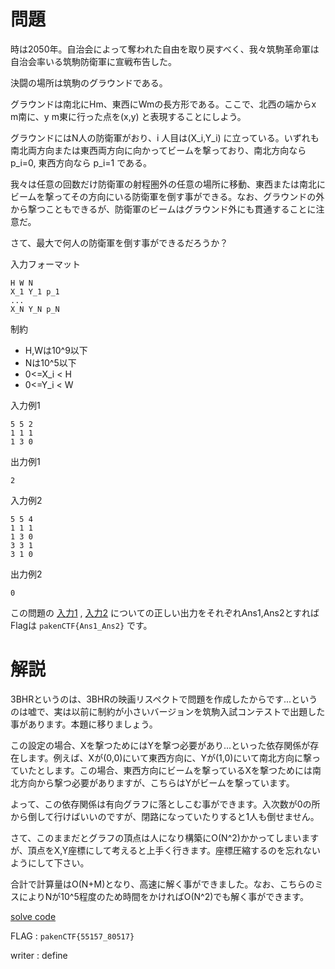 # 問題

時は2050年。自治会によって奪われた自由を取り戻すべく、我々筑駒革命軍は自治会率いる筑駒防衛軍に宣戦布告した。

決闘の場所は筑駒のグラウンドである。

グラウンドは南北にHm、東西にWmの長方形である。ここで、北西の端からx m南に、y m東に行った点を(x,y) と表現することにしよう。

グラウンドにはN人の防衛軍がおり、i 人目は(X_i,Y_i) に立っている。いずれも南北両方向または東西両方向に向かってビームを撃っており、南北方向ならp_i=0, 東西方向なら p_i=1 である。

我々は任意の回数だけ防衛軍の射程圏外の任意の場所に移動、東西または南北にビームを撃ってその方向にいる防衛軍を倒す事ができる。なお、グラウンドの外から撃つこともできるが、防衛軍のビームはグラウンド外にも貫通することに注意だ。

さて、最大で何人の防衛軍を倒す事ができるだろうか？

入力フォーマット

```
H W N
X_1 Y_1 p_1
...
X_N Y_N p_N
```

制約

- H,Wは10^9以下
- Nは10^5以下
- 0<=X_i < H
- 0<=Y_i < W

入力例1
```
5 5 2
1 1 1
1 3 0
```

出力例1
```
2
```

入力例2
```
5 5 4
1 1 1
1 3 0
3 3 1
3 1 0
```

出力例2
```
0
```

この問題の [入力1](./test1.txt) , [入力2](./test2.txt) についての正しい出力をそれぞれAns1,Ans2とすればFlagは ```pakenCTF{Ans1_Ans2}``` です。

# 解説

3BHRというのは、3BHRの映画リスペクトで問題を作成したからです...というのは嘘で、実は以前に制約が小さいバージョンを筑駒入試コンテストで出題した事があります。本題に移りましょう。

この設定の場合、Xを撃つためにはYを撃つ必要があり...といった依存関係が存在します。例えば、Xが(0,0)にいて東西方向に、Yが(1,0)にいて南北方向に撃っていたとします。この場合、東西方向にビームを撃っているXを撃つためには南北方向から撃つ必要がありますが、こちらはYがビームを撃っています。

よって、この依存関係は有向グラフに落としこむ事ができます。入次数が0の所から倒して行けばいいのですが、閉路になっていたりすると1人も倒せません。

さて、このままだとグラフの頂点は人になり構築にO(N^2)かかってしまいますが、頂点をX,Y座標にして考えると上手く行きます。座標圧縮するのを忘れないようにして下さい。

合計で計算量はO(N+M)となり、高速に解く事ができました。なお、こちらのミスによりNが10^5程度のため時間をかければO(N^2)でも解く事ができます。

[solve code](./solve.cpp)

FLAG : ```pakenCTF{55157_80517}```

writer : define